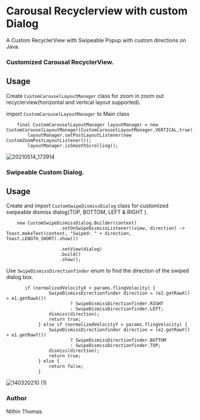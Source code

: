 # Carousal Recyclerview with custom Dialog 

 A Custom RecyclerView with Swipeable Popup with custom directions on Java.

### Customized Carousal RecyclerView.

## Usage


Create `CustomCarouselLayoutManager`  class for zoom in zoom out recyclerview(horizontal and vertical layout supported).

import `CustomCarouselLayoutManager` to Main class

```
    final CustomCarouselLayoutManager layoutManager = new CustomCarouselLayoutManager(CustomCarouselLayoutManager.VERTICAL,true);
        layoutManager.setPostLayoutListener(new CustomZoomPostLayoutListener());
        layoutManager.isSmoothScrolling();
```
![20210514_173914](https://user-images.githubusercontent.com/71749797/118267834-3df0e600-b4da-11eb-9171-187774c09867.gif)



### Swipeable Custom Dialog.

## Usage




Create  and import `CustomSwipeDismissDialog`  class for customized swipeable dismiss dialog(TOP, BOTTOM, LEFT & RIGHT ).
```
    new CustomSwipeDismissDialog.Builder(context)
                    .setOnSwipeDismissListener((view, direction) -> Toast.makeText(context, "Swiped: " + direction, Toast.LENGTH_SHORT).show())

                    .setView(dialog)
                    .build()
                    .show();
```



Use `SwipeDismissDirectionfinder` enum to find the direction of the swiped dialog box.


```
       if (normalizedVelocityX > params.flingVelocity) {
                SwipeDismissDirectionfinder direction = (e2.getRawX() > e1.getRawX())
                        ? SwipeDismissDirectionfinder.RIGHT
                        : SwipeDismissDirectionfinder.LEFT;
                dismiss(direction);
                return true;
            } else if (normalizedVelocityY > params.flingVelocity) {
                SwipeDismissDirectionfinder direction = (e2.getRawY() > e1.getRawY())
                        ? SwipeDismissDirectionfinder.BOTTOM
                        : SwipeDismissDirectionfinder.TOP;
                dismiss(direction);
                return true;
            } else {
                return false;
            }
```

![140320210 (1)](https://user-images.githubusercontent.com/71749797/118280379-c925a800-b4e9-11eb-9293-44a4d4470d6e.gif)
### Author



Nithin Thomas.
